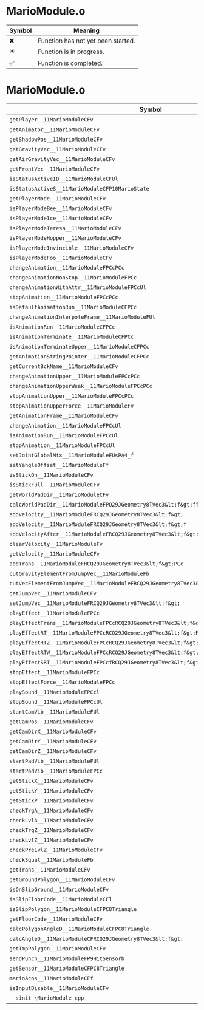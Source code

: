 # MarioModule.o
| Symbol | Meaning 
| ------------- | ------------- 
| :x: | Function has not yet been started. 
| :eight_pointed_black_star: | Function is in progress. 
| :white_check_mark: | Function is completed. 


# MarioModule.o
| Symbol | Decompiled? |
| ------------- | ------------- |
| `getPlayer__11MarioModuleCFv` | :x: |
| `getAnimator__11MarioModuleCFv` | :x: |
| `getShadowPos__11MarioModuleCFv` | :x: |
| `getGravityVec__11MarioModuleCFv` | :x: |
| `getAirGravityVec__11MarioModuleCFv` | :x: |
| `getFrontVec__11MarioModuleCFv` | :x: |
| `isStatusActiveID__11MarioModuleCFUl` | :x: |
| `isStatusActiveS__11MarioModuleCFP10MarioState` | :x: |
| `getPlayerMode__11MarioModuleCFv` | :x: |
| `isPlayerModeBee__11MarioModuleCFv` | :x: |
| `isPlayerModeIce__11MarioModuleCFv` | :x: |
| `isPlayerModeTeresa__11MarioModuleCFv` | :x: |
| `isPlayerModeHopper__11MarioModuleCFv` | :x: |
| `isPlayerModeInvincible__11MarioModuleCFv` | :x: |
| `isPlayerModeFoo__11MarioModuleCFv` | :x: |
| `changeAnimation__11MarioModuleFPCcPCc` | :x: |
| `changeAnimationNonStop__11MarioModuleFPCc` | :x: |
| `changeAnimationWithAttr__11MarioModuleFPCcUl` | :x: |
| `stopAnimation__11MarioModuleFPCcPCc` | :x: |
| `isDefaultAnimationRun__11MarioModuleCFPCc` | :x: |
| `changeAnimationInterpoleFrame__11MarioModuleFUl` | :x: |
| `isAnimationRun__11MarioModuleCFPCc` | :x: |
| `isAnimationTerminate__11MarioModuleCFPCc` | :x: |
| `isAnimationTerminateUpper__11MarioModuleCFPCc` | :x: |
| `getAnimationStringPointer__11MarioModuleCFPCc` | :x: |
| `getCurrentBckName__11MarioModuleCFv` | :x: |
| `changeAnimationUpper__11MarioModuleFPCcPCc` | :x: |
| `changeAnimationUpperWeak__11MarioModuleFPCcPCc` | :x: |
| `stopAnimationUpper__11MarioModuleFPCcPCc` | :x: |
| `stopAnimationUpperForce__11MarioModuleFv` | :x: |
| `getAnimationFrame__11MarioModuleCFv` | :x: |
| `changeAnimation__11MarioModuleFPCcUl` | :x: |
| `isAnimationRun__11MarioModuleFPCcUl` | :x: |
| `stopAnimation__11MarioModuleFPCcUl` | :x: |
| `setJointGlobalMtx__11MarioModuleFUsPA4_f` | :x: |
| `setYangleOffset__11MarioModuleFf` | :x: |
| `isStickOn__11MarioModuleCFv` | :x: |
| `isStickFull__11MarioModuleCFv` | :x: |
| `getWorldPadDir__11MarioModuleCFv` | :x: |
| `calcWorldPadDir__11MarioModuleFPQ29JGeometry8TVec3&lt;f&gt;ffb` | :x: |
| `addVelocity__11MarioModuleFRCQ29JGeometry8TVec3&lt;f&gt;` | :x: |
| `addVelocity__11MarioModuleFRCQ29JGeometry8TVec3&lt;f&gt;f` | :x: |
| `addVelocityAfter__11MarioModuleFRCQ29JGeometry8TVec3&lt;f&gt;` | :x: |
| `clearVelocity__11MarioModuleFv` | :x: |
| `getVelocity__11MarioModuleCFv` | :x: |
| `addTrans__11MarioModuleFRCQ29JGeometry8TVec3&lt;f&gt;PCc` | :x: |
| `cutGravityElementFromJumpVec__11MarioModuleFb` | :x: |
| `cutVecElementFromJumpVec__11MarioModuleFRCQ29JGeometry8TVec3&lt;f&gt;` | :x: |
| `getJumpVec__11MarioModuleCFv` | :x: |
| `setJumpVec__11MarioModuleFRCQ29JGeometry8TVec3&lt;f&gt;` | :x: |
| `playEffect__11MarioModuleFPCc` | :x: |
| `playEffectTrans__11MarioModuleFPCcRCQ29JGeometry8TVec3&lt;f&gt;` | :x: |
| `playEffectRT__11MarioModuleFPCcRCQ29JGeometry8TVec3&lt;f&gt;RCQ29JGeometry8TVec3&lt;f&gt;` | :x: |
| `playEffectRTZ__11MarioModuleFPCcRCQ29JGeometry8TVec3&lt;f&gt;RCQ29JGeometry8TVec3&lt;f&gt;` | :x: |
| `playEffectRTW__11MarioModuleFPCcRCQ29JGeometry8TVec3&lt;f&gt;RCQ29JGeometry8TVec3&lt;f&gt;` | :x: |
| `playEffectSRT__11MarioModuleFPCcfRCQ29JGeometry8TVec3&lt;f&gt;RCQ29JGeometry8TVec3&lt;f&gt;` | :x: |
| `stopEffect__11MarioModuleFPCc` | :x: |
| `stopEffectForce__11MarioModuleFPCc` | :x: |
| `playSound__11MarioModuleFPCcl` | :x: |
| `stopSound__11MarioModuleFPCcUl` | :x: |
| `startCamVib__11MarioModuleFUl` | :x: |
| `getCamPos__11MarioModuleCFv` | :x: |
| `getCamDirX__11MarioModuleCFv` | :x: |
| `getCamDirY__11MarioModuleCFv` | :x: |
| `getCamDirZ__11MarioModuleCFv` | :x: |
| `startPadVib__11MarioModuleFUl` | :x: |
| `startPadVib__11MarioModuleFPCc` | :x: |
| `getStickX__11MarioModuleCFv` | :x: |
| `getStickY__11MarioModuleCFv` | :x: |
| `getStickP__11MarioModuleCFv` | :x: |
| `checkTrgA__11MarioModuleCFv` | :x: |
| `checkLvlA__11MarioModuleCFv` | :x: |
| `checkTrgZ__11MarioModuleCFv` | :x: |
| `checkLvlZ__11MarioModuleCFv` | :x: |
| `checkPreLvlZ__11MarioModuleCFv` | :x: |
| `checkSquat__11MarioModuleFb` | :x: |
| `getTrans__11MarioModuleCFv` | :x: |
| `getGroundPolygon__11MarioModuleCFv` | :x: |
| `isOnSlipGround__11MarioModuleCFv` | :x: |
| `isSlipFloorCode__11MarioModuleCFl` | :x: |
| `isSlipPolygon__11MarioModuleCFPC8Triangle` | :x: |
| `getFloorCode__11MarioModuleCFv` | :x: |
| `calcPolygonAngleD__11MarioModuleCFPC8Triangle` | :x: |
| `calcAngleD__11MarioModuleCFRCQ29JGeometry8TVec3&lt;f&gt;` | :x: |
| `getTmpPolygon__11MarioModuleCFv` | :x: |
| `sendPunch__11MarioModuleFP9HitSensorb` | :x: |
| `getSensor__11MarioModuleCFPC8Triangle` | :x: |
| `marioAcos__11MarioModuleCFf` | :x: |
| `isInputDisable__11MarioModuleCFv` | :x: |
| `__sinit_\MarioModule_cpp` | :x: |
